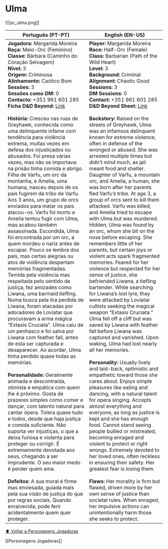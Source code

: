 # Ulma
![[pc_ulma.png]]

| Português (PT-PT)                                                                                                                                                                                                                                                                                                                                                                                                                                                                                                                                                                                                                                                                                                                                                                                                                                                                                                                                                                                                                                                                                                                                                                                                                                                                                                                                                                                                                                                                                                                                                                                                                                                                                                                                                                                                                                                                                                                                                                                                                                                                                                                                                       | English (EN-US)                                                                                                                                                                                                                                                                                                                                                                                                                                                                                                                                                                                                                                                                                                                                                                                                                                                                                                                                                                                                                                                                                                                                                                                                                                                                                                                                                                                                                                                                                                                                                                                                                                                                                                                                                                                                                                                                                                                                                                                                                                                                                                                                                                  |
| ----------------------------------------------------------------------------------------------------------------------------------------------------------------------------------------------------------------------------------------------------------------------------------------------------------------------------------------------------------------------------------------------------------------------------------------------------------------------------------------------------------------------------------------------------------------------------------------------------------------------------------------------------------------------------------------------------------------------------------------------------------------------------------------------------------------------------------------------------------------------------------------------------------------------------------------------------------------------------------------------------------------------------------------------------------------------------------------------------------------------------------------------------------------------------------------------------------------------------------------------------------------------------------------------------------------------------------------------------------------------------------------------------------------------------------------------------------------------------------------------------------------------------------------------------------------------------------------------------------------------------------------------------------------------------------------------------------------------------------------------------------------------------------------------------------------------------------------------------------------------------------------------------------------------------------------------------------------------------------------------------------------------------------------------------------------------------------------------------------------------------------------------------------------------- | -------------------------------------------------------------------------------------------------------------------------------------------------------------------------------------------------------------------------------------------------------------------------------------------------------------------------------------------------------------------------------------------------------------------------------------------------------------------------------------------------------------------------------------------------------------------------------------------------------------------------------------------------------------------------------------------------------------------------------------------------------------------------------------------------------------------------------------------------------------------------------------------------------------------------------------------------------------------------------------------------------------------------------------------------------------------------------------------------------------------------------------------------------------------------------------------------------------------------------------------------------------------------------------------------------------------------------------------------------------------------------------------------------------------------------------------------------------------------------------------------------------------------------------------------------------------------------------------------------------------------------------------------------------------------------------------------------------------------------------------------------------------------------------------------------------------------------------------------------------------------------------------------------------------------------------------------------------------------------------------------------------------------------------------------------------------------------------------------------------------------------------------------------------------------------- |
| **Jogadora:** Margarida Moreira<br>**Raça:** Meio-Orc (Feminino)<br>**Classe:** Bárbara (Caminho do Coração Selvagem)<br>**Nível:** 3<br>**Origem:** Criminosa<br>**Alinhamento:** Caótico Bom<br>**Sessões:** 3<br>**Sessões como DM:** 0<br>**Contacto:** +351 961 601 285<br>**Ficha D&D Beyond:** [Link](https://www.dndbeyond.com/characters/146573550)<br><br>**História:** Cresceu nas ruas de Greyhawk, conhecida como uma delinquente infame com tendência para violência extrema, muitas vezes em defesa dos injustiçados ou abusados. Foi presa várias vezes, mas não se importava: na prisão tinha comida e abrigo. Filha de Varfu, um orc da montanha, e Amelia, uma humana, nasceu depois de os pais fugirem da tribo de Varfu. Aos 3 anos, um grupo de orcs enviados para matar os pais atacou-os. Varfu foi morto e Amelia tentou fugir com Ulma, mas acabou também assassinada. Escondida, Ulma foi encontrada por um orc, a quem mordeu o nariz antes de escapar. Pouco se lembra dos pais, mas certas alegrias ou atos de violência despertam memórias fragmentadas. Temida pela violência mas respeitada pelo sentido de justiça, fez amizades como Liwana, uma barmaid tiefling. Numa busca pela lira perdida de Liwana, foram atacadas por adoradores de Loviatar que procuravam a arma mágica “Extasis Cruciata”. Ulma caiu de um penhasco e foi salva por Liwana com feather fall, antes de esta ser capturada e desaparecer. Ao acordar, Ulma tinha perdido quase todas as memórias.<br><br>**Personalidade:** Geralmente animada e descontraída, otimista e empática com quem lhe é próximo. Gosta de prazeres simples como comer e dançar, com talento natural para cantar ópera. Tolera quase tudo e todos, desde que haja justiça e comida suficiente. Não suporta ver injustiças, o que a deixa furiosa e violenta para proteger ou corrigir. É extremamente devotada aos seus, chegando a ser imprudente. O seu maior medo é perder quem ama.<br><br>**Defeitos:** A sua moral é firme mas enviesada, guiada mais pela sua visão de justiça do que por regras sociais. Quando enraivecida, pode ferir acidentalmente quem quer proteger. | **Player:** Margarida Moreira<br>**Race:** Half-Orc (Female)<br>**Class:** Barbarian (Path of the Wild Heart)<br>**Level:** 3<br>**Background:** Criminal<br>**Alignment:** Chaotic Good<br>**Sessions:** 3<br>**DM Sessions:** 0<br>**Contact:** +351 961 601 285<br>**D&D Beyond Sheet:** [Link](https://www.dndbeyond.com/characters/146573550)<br><br>**Backstory:** Raised on the streets of Greyhawk, Ulma was an infamous delinquent known for extreme violence, often in defense of the wronged or abused. She was arrested multiple times but didn’t mind much, as jail meant food and shelter. Daughter of Varfu, a mountain orc, and Amelia, a human, she was born after her parents fled Varfu’s tribe. At age 3, a group of orcs sent to kill them attacked. Varfu was killed, and Amelia tried to escape with Ulma but was murdered. Hidden, Ulma was found by an orc, whom she bit on the nose before escaping. She remembers little of her parents, but certain joys or violent acts spark fragmented memories. Feared for her violence but respected for her sense of justice, she befriended Liwana, a tiefling bartender. While searching for Liwana’s lost lyre, they were attacked by Loviatar cultists seeking the magical weapon “Extasis Cruciata.” Ulma fell off a cliff but was saved by Liwana with feather fall before Liwana was captured and vanished. Upon waking, Ulma had lost nearly all her memories.<br><br>**Personality:** Usually lively and laid-back, optimistic and empathetic toward those she cares about. Enjoys simple pleasures like eating and dancing, with a natural talent for opera singing. Accepts almost everything and everyone, as long as justice is kept and she has enough food. Cannot stand seeing people bullied or mistreated, becoming enraged and violent to protect or right wrongs. Extremely devoted to her loved ones, often reckless in ensuring their safety. Her greatest fear is losing them.<br><br>**Flaws:** Her morality is firm but flawed, driven more by her own sense of justice than societal rules. When enraged, her impulsive actions can unintentionally harm those she seeks to protect. |

[⬆ Voltar a Personagens Jogadoras](personagens_jogadoras.md)

[[Personagens Jogadoras]]
